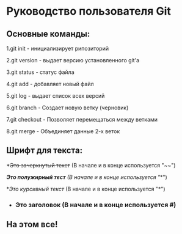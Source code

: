 # Руководство пользователя Git
## Основные команды:
1.git init - инициализирует рипозиторий

2.git version - выдает версию установленного git'а

3.git status - статус файла

4.git add - добавляет новый файл

5.git log - выдает список всех версий

6.git branch - Создает новую ветку (черновик)

7.git checkout - Позволяет перемещаться между ветками

8.git merge - Объединяет данные 2-х веток
## Шрифт для текста:
*~~Это зачеркнутый текст~~ (В начале и в конце используется "~~")

***Это полужирный тест** (В начале и в конце используется "**")

**Это курсивный текст* (В начале и в конце используется "*")

* ### Это заголовок (В начале и в конце используется #)

## На этом все!